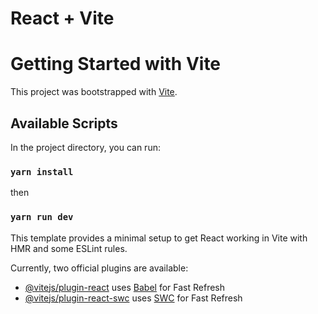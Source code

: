 # React + Vite

# Getting Started with Vite

This project was bootstrapped with [Vite](https://github.com/vitejs/vite).

## Available Scripts

In the project directory, you can run:

### `yarn install`

then

### `yarn run dev`



This template provides a minimal setup to get React working in Vite with HMR and some ESLint rules.

Currently, two official plugins are available:

- [@vitejs/plugin-react](https://github.com/vitejs/vite-plugin-react/blob/main/packages/plugin-react/README.md) uses [Babel](https://babeljs.io/) for Fast Refresh
- [@vitejs/plugin-react-swc](https://github.com/vitejs/vite-plugin-react-swc) uses [SWC](https://swc.rs/) for Fast Refresh

